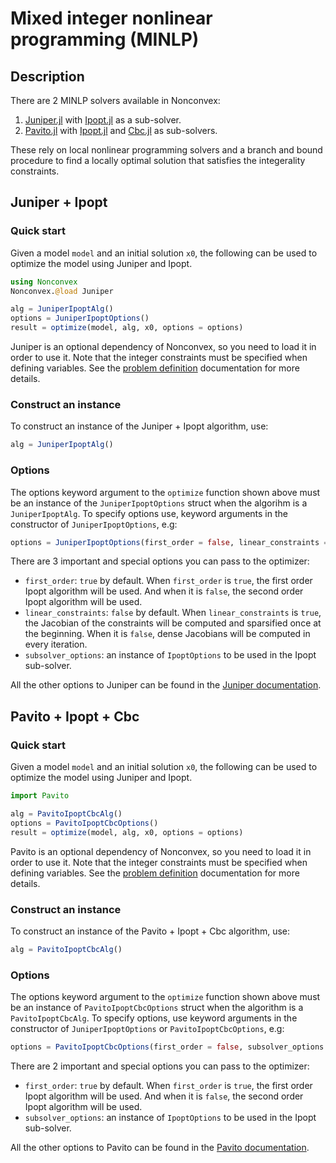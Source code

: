 # Mixed integer nonlinear programming (MINLP)

## Description

There are 2 MINLP solvers available in Nonconvex:
1. [Juniper.jl](https://github.com/lanl-ansi/Juniper.jl) with [Ipopt.jl](https://github.com/jump-dev/Ipopt.jl) as a sub-solver.
2. [Pavito.jl](https://github.com/jump-dev/Pavito.jl) with [Ipopt.jl](https://github.com/jump-dev/Ipopt.jl) and [Cbc.jl](https://github.com/jump-dev/Cbc.jl) as sub-solvers.

These rely on local nonlinear programming solvers and a branch and bound procedure to find a locally optimal solution that satisfies the integerality constraints.

## Juniper + Ipopt

### Quick start

Given a model `model` and an initial solution `x0`, the following can be used to optimize the model using Juniper and Ipopt.
```julia
using Nonconvex
Nonconvex.@load Juniper

alg = JuniperIpoptAlg()
options = JuniperIpoptOptions()
result = optimize(model, alg, x0, options = options)
```
Juniper is an optional dependency of Nonconvex, so you need to load it in order to use it. Note that the integer constraints must be specified when defining variables. See the [problem definition](../problem.md) documentation for more details.

### Construct an instance

To construct an instance of the Juniper + Ipopt algorithm, use:
```julia
alg = JuniperIpoptAlg()
```

### Options

The options keyword argument to the `optimize` function shown above must be an instance of the `JuniperIpoptOptions` struct when the algorihm is a `JuniperIpoptAlg`. To specify options use, keyword arguments in the constructor of `JuniperIpoptOptions`, e.g:
```julia
options = JuniperIpoptOptions(first_order = false, linear_constraints = true, subsolver_options = IpoptOptions(), atol = 1e-4)
```
There are 3 important and special options you can pass to the optimizer:
- `first_order`: `true` by default. When `first_order` is `true`, the first order Ipopt algorithm will be used. And when it is `false`, the second order Ipopt algorithm will be used.
- `linear_constraints`: `false` by default. When `linear_constraints` is `true`, the Jacobian of the constraints will be computed and sparsified once at the beginning. When it is `false`, dense Jacobians will be computed in every iteration.
- `subsolver_options`: an instance of `IpoptOptions` to be used in the Ipopt sub-solver.

All the other options to Juniper can be found in the [Juniper documentation](https://lanl-ansi.github.io/Juniper.jl/stable/options/).

## Pavito + Ipopt + Cbc

### Quick start

Given a model `model` and an initial solution `x0`, the following can be used to optimize the model using Juniper and Ipopt.
```julia
import Pavito

alg = PavitoIpoptCbcAlg()
options = PavitoIpoptCbcOptions()
result = optimize(model, alg, x0, options = options)
```
Pavito is an optional dependency of Nonconvex, so you need to load it in order to use it. Note that the integer constraints must be specified when defining variables. See the [problem definition](../problem.md) documentation for more details.

### Construct an instance

To construct an instance of the Pavito + Ipopt + Cbc algorithm, use:
```julia
alg = PavitoIpoptCbcAlg()
```

### Options

The options keyword argument to the `optimize` function shown above must be an instance of `PavitoIpoptCbcOptions` struct when the algorithm is a `PavitoIpoptCbcAlg`. To specify options, use keyword arguments in the constructor of `JuniperIpoptOptions` or `PavitoIpoptCbcOptions`, e.g:
```julia
options = PavitoIpoptCbcOptions(first_order = false, subsolver_options = IpoptOptions(), timeout = 120.0)
```
There are 2 important and special options you can pass to the optimizer:
- `first_order`: `true` by default. When `first_order` is `true`, the first order Ipopt algorithm will be used. And when it is `false`, the second order Ipopt algorithm will be used.
- `subsolver_options`: an instance of `IpoptOptions` to be used in the Ipopt sub-solver.

All the other options to Pavito can be found in the [Pavito documentation](https://github.com/jump-dev/Pavito.jl#pavito-solver-options).
